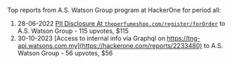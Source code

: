 Top reports from A.S. Watson Group  program at HackerOne for period all:

1. 28-06-2022 [PII Disclosure At `theperfumeshop.com/register/forOrder`](https://hackerone.com/reports/1618100) to A.S. Watson Group  - 115 upvotes, $115
2. 30-10-2023 [Access to internal info via Graphql on https://tng-api.watsons.com.my](https://hackerone.com/reports/2233480) to A.S. Watson Group  - 56 upvotes, $56
